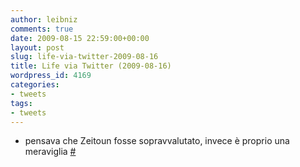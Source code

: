 ```yaml
---
author: leibniz
comments: true
date: 2009-08-15 22:59:00+00:00
layout: post
slug: life-via-twitter-2009-08-16
title: Life via Twitter (2009-08-16)
wordpress_id: 4169
categories:
- tweets
tags:
- tweets
---
```



	
  * pensava che Zeitoun fosse sopravvalutato, invece è proprio una meraviglia [#](http://twitter.com/leibniz/statuses/3331127184)


